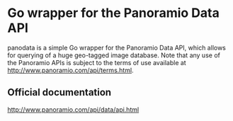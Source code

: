 # Go wrapper for the Panoramio Data API

panodata is a simple Go wrapper for the Panoramio Data API, which allows for querying of a huge geo-tagged image database. Note that any use of the Panoramio APIs is subject to the terms of use available at http://www.panoramio.com/api/terms.html.

## Official documentation

http://www.panoramio.com/api/data/api.html
